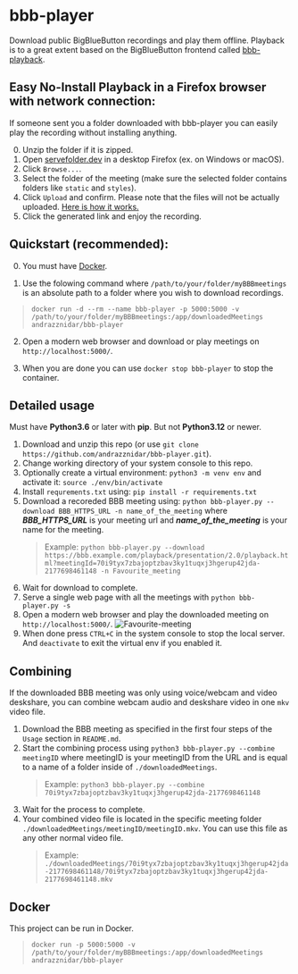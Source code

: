 # bbb-player

Download public BigBlueButton recordings and play them offline.
Playback is to a great extent based on the BigBlueButton frontend called [bbb-playback](https://github.com/bigbluebutton/bbb-playback).

## Easy No-Install Playback in a Firefox browser with network connection:
If someone sent you a folder downloaded with bbb-player you can easily play the recording without installing anything.

0. Unzip the folder if it is zipped.
1. Open [servefolder.dev](https://servefolder.dev) in a desktop Firefox (ex. on Windows or macOS).
2. Click `Browse...`.
3. Select the folder of the meeting (make sure the selected folder contains folders like `static` and `styles`).
4. Click `Upload` and confirm. Please note that the files will not be actually uploaded. [Here is how it works.](https://github.com/AshleyScirra/servefolder.dev)
5. Click the generated link and enjoy the recording.


## Quickstart (recommended):
0. You must have [Docker](https://www.docker.com/products/docker-desktop).

1. Use the folowing command where `/path/to/your/folder/myBBBmeetings` is an absolute path to a folder where you wish to download recordings.
>`docker run -d --rm --name bbb-player -p 5000:5000 -v /path/to/your/folder/myBBBmeetings:/app/downloadedMeetings andrazznidar/bbb-player`

2. Open a modern web browser and download or play meetings on `http://localhost:5000/`.

3. When you are done you can use `docker stop bbb-player` to stop the container.


## Detailed usage

Must have **Python3.6** or later with **pip**. But not **Python3.12** or newer.

1. Download and unzip this repo (or use `git clone https://github.com/andrazznidar/bbb-player.git`).
1. Change working directory of your system console to this repo.
1. Optionally create a virtual environment: `python3 -m venv env` and activate it: `source ./env/bin/activate`
1. Install `requrements.txt` using: `pip install -r requirements.txt`
1. Download a recoreded BBB meeting using: `python bbb-player.py --download BBB_HTTPS_URL -n name_of_the_meeting` where **_BBB_HTTPS_URL_** is your meeting url and **_name_of_the_meeting_** is your name for the meeting.
   > Example: `python bbb-player.py --download https://bbb.example.com/playback/presentation/2.0/playback.html?meetingId=70i9tyx7zbajoptzbav3ky1tuqxj3hgerup42jda-2177698461148 -n Favourite_meeting`
1. Wait for download to complete.
1. Serve a single web page with all the meetings with `python bbb-player.py -s`
1. Open a modern web browser and play the downloaded meeting on `http://localhost:5000/`.
   ![Favourite-meeting](https://user-images.githubusercontent.com/8482843/111150619-9a915c80-858e-11eb-9bd9-e256e8272acf.png)
1. When done press `CTRL+C` in the system console to stop the local server. And `deactivate` to exit the virtual env if you enabled it.

## Combining

If the downloaded BBB meeting was only using voice/webcam and video deskshare, you can combine webcam audio and deskshare video in one `mkv` video file.

1. Download the BBB meeting as specified in the first four steps of the `Usage` section in `README.md`.
2. Start the combining process using `python3 bbb-player.py --combine meetingID` where meetingID is your meetingID from the URL and is equal to a name of a folder inside of `./downloadedMeetings`.
   > Example: `python3 bbb-player.py --combine 70i9tyx7zbajoptzbav3ky1tuqxj3hgerup42jda-2177698461148`
3. Wait for the process to complete.
4. Your combined video file is located in the specific meeting folder `./downloadedMeetings/meetingID/meetingID.mkv`. You can use this file as any other normal video file.
   > Example: `./downloadedMeetings/70i9tyx7zbajoptzbav3ky1tuqxj3hgerup42jda-2177698461148/70i9tyx7zbajoptzbav3ky1tuqxj3hgerup42jda-2177698461148.mkv`

## Docker

This project can be run in Docker.
>`docker run -p 5000:5000 -v /path/to/your/folder/myBBBmeetings:/app/downloadedMeetings andrazznidar/bbb-player`
